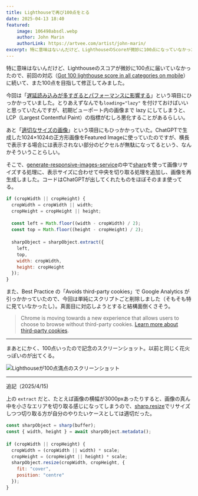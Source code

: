 ```yaml
---
title: Lighthouseで再び100点をとる
date: 2025-04-13 18:40
featured:
    image: 106498absdl.webp
    author: John Marin
    authorLink: https://artvee.com/artist/john-marin/
excerpt: 特に意味はないんだけど、LighthouseのScoreが微妙に100点になっていなかったので、ふたたび100点を目指して修正してみました。
---
```

特に意味はないんだけど、Lighthouseのスコアが微妙に100点に届いていなかったので、前回の対応（[Got 100 lighthouse score in all categories on mobile](/2020/got-100-lighthouse-score-in-all-categories-on-mobile.html)）に続いて、また100点を目指して修正してみました。

今回は「[遅延読み込みが多すぎるとパフォーマンスに影響する](https://web.dev/articles/lcp-lazy-loading)」という項目にひっかかっていました。とりあえずなんでも`loading="lazy"` を付けておけばいいと思っていたんですが、初期ビューポート内の画像まで lazy にしてしまうと、LCP（Largest Contentful Paint）の指標がむしろ悪化することがあるらしい。

あと「[適切なサイズの画像](https://developer.chrome.com/docs/lighthouse/performance/uses-responsive-images)」という項目にもひっかかっていた。ChatGPTで生成した1024×1024の正方形画像をFeatured Imageに使っていたのですが、横長で表示する場合には表示されない部分のピクセルが無駄になってるという、なんかそういうことらしい。

そこで、[generate-responsive-images-service](https://github.com/memolog/generate-responsive-images-service)の中で[sharp](https://github.com/lovell/sharp)を使って画像リサイズする処理に、表示サイズに合わせて中央を切り取る処理を追加し、画像を再生成しました。コードはChatGPTが出してくれたものをほぼそのまま使ってる。

```javascript
if (cropWidth || cropHeight) {
  cropWidth = cropWidth || width;
  cropHeight = cropHeight || height;

  const left = Math.floor((width - cropWidth) / 2);
  const top = Math.floor((height - cropHeight) / 2);

  sharpObject = sharpObject.extract({
    left,
    top,
    width: cropWidth,
    height: cropHeight
  });
}
```

また、Best Practice の「Avoids third-party cookies」で Google Analytics が引っかかっていたので、今回は単純にスクリプトごと削除しました（そもそも特に見ていなかったし）。真面目に対応しようとすると結構面倒くさそう。

> Chrome is moving towards a new experience that allows users to choose to browse without third-party cookies. [Learn more about third-party cookies](https://privacysandbox.google.com/cookies).

----

まあとにかく、100点いったので記念のスクリーンショット。以前と同じく花火っぽいのが出てくる。

<img src="/assets/images/lighthouse_100_again/lighthouse_100_again.webp" srcset="/assets/images/lighthouse_100_again/lighthouse_100_again.webp, /assets/images/lighthouse_100_again/lighthouse_100_again@2x.webp" class="screenshot" width="921" height="612" loading="lazy" alt="Lighthouseが100点満点のスクリーンショット">

----
追記（2025/4/15)

上の `extract` だと、たとえば画像の横幅が3000pxあったりすると、画像の真ん中を小さなエリアを切り取る感じになってしまうので、[sharp.resize](https://sharp.pixelplumbing.com/api-resize/)でリサイズしつつ切り取る方が自分のやりたいケースとしては適切だった。

```javascript
const sharpObject = sharp(buffer);
const { width, height } = await sharpObject.metadata();

if (cropWidth || cropHeight) {
  cropWidth = (cropWidth || width) * scale;
  cropHeight = (cropHeight || height) * scale;
  sharpObject.resize(cropWidth, cropHeight, {
    fit: "cover",
    position: "centre"
  });
}
```

